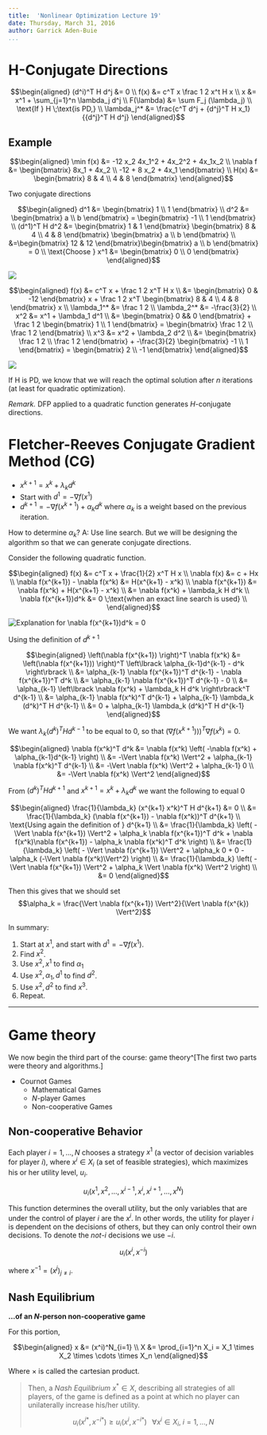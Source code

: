 ```yaml
---
title:  'Nonlinear Optimization Lecture 19'
date: Thursday, March 31, 2016
author: Garrick Aden-Buie
...
```


# H-Conjugate Directions

$$\begin{aligned}
(d^i)^T H d^j &= 0 \\
f(x) &= c^T x \frac 1 2 x^t H x \\
x &= x^1 + \sum_{j=1}^n \lambda_j d^j \\
F(\lambda) &= \sum F_j (\lambda_j) \\
\text{If } H \;\text{is PD,} \\
\lambda_j^* &= \frac{c^T d^j + {d^j}^T H x_1}{{d^j}^T H d^j}
\end{aligned}$$


## Example

$$\begin{aligned}
\min f(x) &= -12 x_2 4x_1^2 + 4x_2^2 + 4x_1x_2 \\
\nabla f &= \begin{bmatrix} 8x_1 + 4x_2 \\ -12 + 8 x_2 + 4x_1 \end{bmatrix} \\
H(x) &= \begin{bmatrix} 8 & 4 \\ 4 & 8 \end{bmatrix}
\end{aligned}$$

Two conjugate directions

$$\begin{aligned}
d^1 &= \begin{bmatrix} 1 \\ 1 \end{bmatrix} \\
d^2 &= \begin{bmatrix} a \\ b \end{bmatrix} = \begin{bmatrix} -1 \\ 1 \end{bmatrix} \\
(d^1)^T H d^2 &= \begin{bmatrix} 1 & 1 \end{bmatrix} \begin{bmatrix} 8 & 4 \\ 4 & 8 \end{bmatrix} \begin{bmatrix} a \\ b \end{bmatrix} \\
&=\begin{bmatrix} 12 & 12 \end{bmatrix}\begin{bmatrix} a \\ b \end{bmatrix} = 0 \\
\text{Choose } x^1 &= \begin{bmatrix} 0 \\ 0 \end{bmatrix}
\end{aligned}$$

![](images/lec19/19-1.png)

$$\begin{aligned}
f(x) &= c^T x + \frac 1 2 x^T H x \\
&= \begin{bmatrix} 0 & -12 \end{bmatrix} x + \frac 1 2 x^T \begin{bmatrix} 8 & 4 \\ 4 & 8 \end{bmatrix} x \\
\lambda_1^* &= \frac 1 2 \\
\lambda_2^* &= -\frac{3}{2} \\
x^2 &= x^1 + \lambda_1 d^1 \\
&= \begin{bmatrix} 0 && 0 \end{bmatrix} + \frac 1 2 \begin{bmatrix} 1 \\ 1 \end{bmatrix} = \begin{bmatrix} \frac 1 2 \\ \frac 1 2 \end{bmatrix} \\
x^3 &= x^2 + \lambda_2 d^2 \\
&= \begin{bmatrix} \frac 1 2 \\ \frac 1 2 \end{bmatrix} + -\frac{3}{2} \begin{bmatrix} -1 \\ 1 \end{bmatrix} = \begin{bmatrix} 2 \\ -1 \end{bmatrix}
\end{aligned}$$

![](images/lec19/19-2.png)

If H is PD, we know that we will reach the optimal solution after $n$ iterations (at least for quadratic optimization).

*Remark.* DFP applied to a quadratic function generates $H$-conjugate directions.

# Fletcher-Reeves Conjugate Gradient Method (CG)

- $x^{k+1} = x^k + \lambda_k d^k$
- Start with $d^1 = - \nabla f(x^1)$
- $d^{k+1} = -\nabla f(x^{k+1}) + \alpha_k d^k$ where $\alpha_k$ is a weight based on the previous iteration.

How to determine $\alpha_k$?
A: Use line search.
But we will be designing the algorithm so that we can generate conjugate directions.

Consider the following quadratic function.

$$\begin{aligned}
f(x) &= c^T x + \frac{1}{2} x^T H x \\
\nabla f(x) &= c + Hx \\
\nabla f(x^{k+1}) - \nabla f(x^k) &= H(x^{k+1} - x^k) \\
\nabla f(x^{k+1}) &= \nabla f(x^k) + H(x^{k+1} - x^k) \\
&= \nabla f(x^k) + \lambda_k H d^k \\
\nabla f(x^{k+1})d^k &= 0 \;\text{when an exact line search is used} \\
\end{aligned}$$

![Explanation for $\nabla f(x^{k+1})d^k = 0$](images/lec19/19-3.png)

Using the definition of $d^{k+1}$

$$\begin{aligned}
\left(\nabla f(x^{k+1}) \right)^T \nabla f(x^k) &= \left(\nabla f(x^{k+1})) \right)^T \left\lbrack \alpha_{k-1}d^{k-1} - d^k \right\rbrack \\
&= \alpha_{k-1} \nabla f(x^{k+1})^T d^{k-1} - \nabla f(x^{k+1})^T d^k \\
&= \alpha_{k-1} \nabla f(x^{k+1})^T d^{k-1} - 0 \\
&= \alpha_{k-1} \left\lbrack \nabla f(x^k) + \lambda_k H d^k \right\rbrack^T d^{k-1} \\
&= \alpha_{k-1} \nabla f(x^k)^T d^{k-1} + \alpha_{k-1} \lambda_k (d^k)^T H d^{k-1} \\
&= 0 + \alpha_{k-1} \lambda_k (d^k)^T H d^{k-1}
\end{aligned}$$

We want $\lambda_k (d^k)^T H d^{k-1}$ to be equal to 0, so that $\left(\nabla f(x^{k+1})) \right)^T \nabla f(x^k) = 0$.

$$\begin{aligned}
\nabla f(x^k)^T d^k &= \nabla f(x^k) \left( -\nabla f(x^k) + \alpha_{k-1}d^{k-1} \right) \\
&= -\Vert \nabla f(x^k) \Vert^2 + \alpha_{k-1} \nabla f(x^k)^T d^{k-1} \\
&= -\Vert \nabla f(x^k) \Vert^2 + \alpha_{k-1} 0 \\
&= -\Vert \nabla f(x^k) \Vert^2
\end{aligned}$$

From $(d^k)^T H d^{k+1}$ and $x^{k+1} = x^k + \lambda_k d^k$ we want the following to equal 0

$$\begin{aligned}
\frac{1}{\lambda_k} (x^{k+1} x^k)^T H d^{k+1} &= 0 \\
&= \frac{1}{\lambda_k} (\nabla f(x^{k+1}) - \nabla f(x^k))^T d^{k+1} \\
\text{Using again the definition of } d^{k+1} \\
&= \frac{1}{\lambda_k} \left( - \Vert \nabla f(x^{k+1}) \Vert^2 + \alpha_k \nabla f(x^{k+1})^T d^k + \nabla f(x^k)\nabla f(x^{k+1}) - \alpha_k \nabla f(x^k)^T d^k \right) \\
&= \frac{1}{\lambda_k} \left( - \Vert \nabla f(x^{k+1}) \Vert^2 + \alpha_k 0 + 0 - \alpha_k (-\Vert \nabla f(x^k)\Vert^2) \right) \\
&= \frac{1}{\lambda_k} \left( -\Vert \nabla f(x^{k+1}) \Vert^2 + \alpha_k \Vert \nabla f(x^k) \Vert^2 \right) \\
&= 0
\end{aligned}$$

Then this gives that we should set $$\alpha_k = \frac{\Vert \nabla f(x^{k+1}) \Vert^2}{\Vert \nabla f(x^{k}) \Vert^2}$$

In summary:

1. Start at $x^1$, and start with $d^1 = -\nabla f(x^1)$.
2. Find $x^2$.
3. Use $x^2, x^1$ to find $\alpha_1$
4. Use $x^2, \alpha_1, d^1$ to find $d^2$.
5. Use $x^2, d^2$ to find $x^3$.
6. Repeat.

***

# Game theory

We now begin the third part of the course: game theory^[The first two parts were theory and algorithms.]

- Cournot Games
    - Mathematical Games
    - $N$-player Games
    - Non-cooperative Games


## Non-cooperative Behavior

Each player $i = 1, \dots, N$ chooses a strategy $x^1$ (a vector of decision variables for player $i$), where $x^i \in X_i$ (a set of feasible strategies), which maximizes his or her utility level, $u_i$.

$$u_i(x^1, x^2, \dots, x^{i-1}, x^i, x^{i+1}, \dots, x^N)$$

This function determines the overall utility, but the only variables that are under the control of player $i$ are the $x^i$.
In other words, the utility for player $i$ is dependent on the decisions of others, but they can only control their own decisions.
To denote the *not*-$i$ decisions we use $-i$.

$$u_i(x^i, x^{-i})$$

where $x^{-1} = (x^j)_{j \neq i}$.

## Nash Equilibrium

**...of an $N$-person non-cooperative game**

For this portion,

$$\begin{aligned}
x &= (x^i)^N_{i=1} \\
X &= \prod_{i=1}^n X_i = X_1 \times X_2 \times \cdots \times X_n
\end{aligned}$$

Where $\times$ is called the cartesian product.

> Then, a *Nash Equilibrium* $x^* \in X$, describing all strategies of all players, of the game is defined as a point at which no player can unilaterally increase his/her utility.
>
> $$u_i (x^{i*}, x^{-i*}) \geq u_i(x^i, x^{-i*})\;\;\;\forall x^i \in X_i,\; i = 1, \dots, N$$
